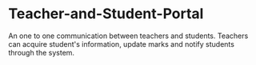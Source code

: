 # Teacher-and-Student-Portal
An one to one communication between teachers and students. Teachers can acquire student's information, update marks and notify students through the system.
